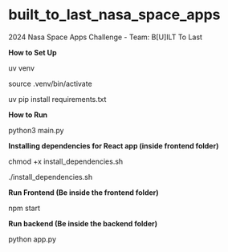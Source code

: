 # built_to_last_nasa_space_apps

2024 Nasa Space Apps Challenge - Team: B[U]ILT To Last

**How to Set Up**

uv venv

source .venv/bin/activate

uv pip install requirements.txt

**How to Run**

python3 main.py

**Installing dependencies for React app (inside frontend folder)**

chmod +x install_dependencies.sh

./install_dependencies.sh

**Run Frontend (Be inside the frontend folder)**

npm start

**Run backend (Be inside the backend folder)**

python app.py
